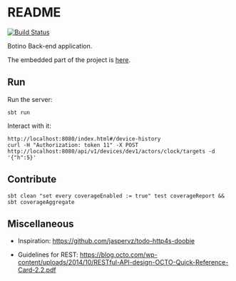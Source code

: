 # README


[![Build Status](https://jenkins.martinenhome.com/buildStatus/icon?job=botinobe/master)](https://jenkins.martinenhome.com/job/botinobe/job/master/)

Botino Back-end application. 

The embedded part of the project is [here](https://bitbucket.org/mauriciojost/botino/src).

## Run

Run the server:

```
sbt run
```

Interact with it:
```
http://localhost:8080/index.html#/device-history
curl -H "Authorization: token 11" -X POST http://localhost:8080/api/v1/devices/dev1/actors/clock/targets -d '{"h":5}'
```

## Contribute

```
sbt clean "set every coverageEnabled := true" test coverageReport && sbt coverageAggregate
```

## Miscellaneous

- Inspiration: https://github.com/jaspervz/todo-http4s-doobie

- Guidelines for REST: https://blog.octo.com/wp-content/uploads/2014/10/RESTful-API-design-OCTO-Quick-Reference-Card-2.2.pdf


